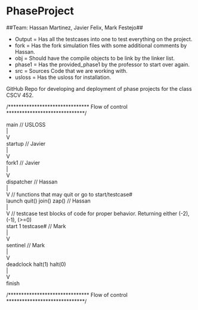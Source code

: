 PhaseProject
===

##Team: Hassan Martinez, Javier Felix, Mark Festejo##

* Output  = Has all the testcases into one to test everything on the project.  
* fork    = Has the fork simulation files with some additional comments by Hassan.  
* obj     = Should have the compile objects to be link by the linker list.  
* phase1  = Has the provided_phase1 by the professor to start over again.  
* src     = Sources Code that we are working with.  
* usloss  = Has the usloss for installation.  

GitHub Repo for developing and deployment of phase projects for the class CSCV 452.

/******************************* Flow of control ******************************/  
  
main        // USLOSS  
  |  
  V  
startup     // Javier  
  |  
  V  
fork1       // Javier  
  |  
  V  
dispatcher  // Hassan  
  |  
  V         // functions that may quit or go to start/testcase#  
launch      quit()    join()    zap()                             // Hassan  
  |  
  V         // testcase test blocks of code for proper behavior. Returning either (-2), (-1), (>=0)  
start 1     testcase#   // Mark  
  |  
  V  
sentinel                // Mark      
  |  
  V  
deadclock   halt(1)   halt(0)     
  |  
  V  
finish  

/******************************* Flow of control ******************************/  
